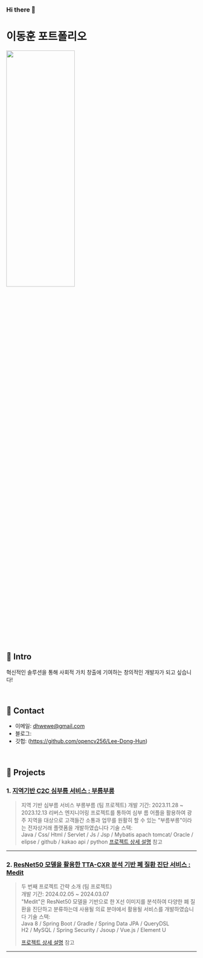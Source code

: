 ### Hi there 👋

<!--
**opencv256/opencv256** is a ✨ _special_ ✨ repository because its `README.md` (this file) appears on your GitHub profile.

Here are some ideas to get you started:

- 🔭 I’m currently working on ...
- 🌱 I’m currently learning ...
- 👯 I’m looking to collaborate on ...
- 🤔 I’m looking for help with ...
- 💬 Ask me about ...
- 📫 How to reach me: ...
- 😄 Pronouns: ...
- ⚡ Fun fact: ...
-->


# 이동훈 포트폴리오
<img src="https://github.com/opencv256/opencv256/assets/118248807/c568a138-d6dc-4a5b-a844-9459f9b9b2c8" width="60%" height="40%">

</br>

## :pushpin: Intro
혁신적인 솔루션을 통해 사회적 가치 창출에 기여하는 창의적인 개발자가 되고 싶습니다!

</br>

## :pushpin: Contact
- 이메일: dhwewe@gmail.com
- 블로그: 
- 깃헙: (https://github.com/opencv256/Lee-Dong-Hun)

</br>

## :pushpin: Projects
### 1. [지역기반 C2C 심부름 서비스 : 부름부릉](https://github.com/2021-SMHRD-KDT-AI-15/BB)
> 지역 기반 심부름 서비스 부릉부름 (팀 프로젝트)
> 개발 기간: 2023.11.28 ~ 2023.12.13
> 리버스 엔지니어링 프로젝트를 통하여 심부 름 어플을 활용하여 광주 지역을 대상으로 고객들간 소통과 업무를 원활히 할 수 있는 "부름부릉"이라는 전자상거래 플랫폼을 개발하였습니다 
>기술 스택:  
>Java / Css/ Html / Servlet / Js / Jsp / Mybatis
>apach tomcat/ Oracle / elipse / github / kakao api / python
>[프로젝트 상세 설명](https://github.com/2021-SMHRD-KDT-AI-15/BB) 참고
> 
---

### 2. [ResNet50 모델을 활용한 TTA-CXR 분석 기반 폐 질환 진단 서비스 : Medit](https://github.com/not-null-i-want/medit)
>두 번째 프로젝트 간략 소개  (팀 프로젝트)  
>개발 기간: 2024.02.05 ~ 2024.03.07  
>"Medit"은 ResNet50 모델을 기반으로 한  X선 이미지를 분석하여 다양한 폐 질환을 진단하고 분류하는데 사용될 의료 분야에서 활용될 서비스를 개발하였습니다
>기술 스택:  
>Java 8 / Spring Boot / Gradle / Spring Data JPA / QueryDSL  
>H2 / MySQL / Spring Security / Jsoup / Vue.js / Element U  
>  
>[프로젝트 상세 설명](https://github.com/not-null-i-want/medit) 참고

---
